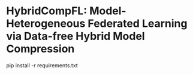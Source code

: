# HybridCompFL: Model-Heterogeneous Federated Learning via Data-free Hybrid Model Compression



pip install -r requirements.txt
